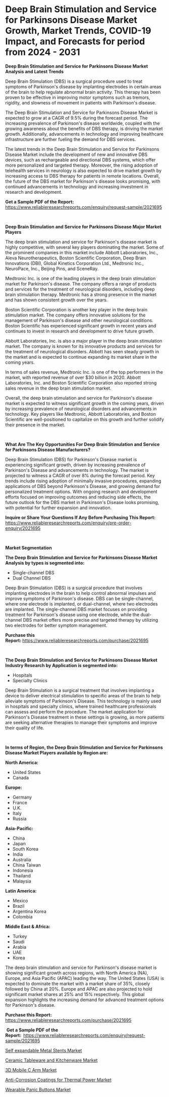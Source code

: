<p><h1>Deep Brain Stimulation and Service for Parkinsons Disease Market Growth, Market Trends, COVID-19 Impact, and Forecasts for period from 2024 - 2031</h1></p><p><strong>Deep Brain Stimulation and Service for Parkinsons Disease Market Analysis and Latest Trends</strong></p>
<p><p>Deep Brain Stimulation (DBS) is a surgical procedure used to treat symptoms of Parkinson's disease by implanting electrodes in certain areas of the brain to help regulate abnormal brain activity. This therapy has been proven to be effective in improving motor symptoms such as tremors, rigidity, and slowness of movement in patients with Parkinson's disease.</p><p>The Deep Brain Stimulation and Service for Parkinsons Disease Market is expected to grow at a CAGR of 9.5% during the forecast period. The increasing prevalence of Parkinson's disease worldwide, coupled with the growing awareness about the benefits of DBS therapy, is driving the market growth. Additionally, advancements in technology and improving healthcare infrastructure are further fueling the demand for DBS services.</p><p>The latest trends in the Deep Brain Stimulation and Service for Parkinsons Disease Market include the development of new and innovative DBS devices, such as rechargeable and directional DBS systems, which offer more personalized and targeted therapy. Moreover, the rising adoption of telehealth services in neurology is also expected to drive market growth by increasing access to DBS therapy for patients in remote locations. Overall, the future of the DBS market for Parkinson's disease looks promising, with continued advancements in technology and increasing investment in research and development.</p></p>
<p><strong>Get a Sample PDF of the Report:&nbsp;</strong> <a href="https://www.reliableresearchreports.com/enquiry/request-sample/2021695">https://www.reliableresearchreports.com/enquiry/request-sample/2021695</a></p>
<p>&nbsp;</p>
<p><strong>Deep Brain Stimulation and Service for Parkinsons Disease Major Market Players</strong></p>
<p><p>The deep brain stimulation and service for Parkinson's disease market is highly competitive, with several key players dominating the market. Some of the prominent companies in this market include Abbott Laboratories, Inc., Aleva Neurotherapeutics, Boston Scientific Corporation, Deep Brain Innovations (DBI), Global Kinetics Corporation Ltd., Medtronic Inc., NeuroPace, Inc., Beijing Pins, and SceneRay.</p><p>Medtronic Inc. is one of the leading players in the deep brain stimulation market for Parkinson's disease. The company offers a range of products and services for the treatment of neurological disorders, including deep brain stimulation therapy. Medtronic has a strong presence in the market and has shown consistent growth over the years.</p><p>Boston Scientific Corporation is another key player in the deep brain stimulation market. The company offers innovative solutions for the management of Parkinson's disease and other neurological conditions. Boston Scientific has experienced significant growth in recent years and continues to invest in research and development to drive future growth.</p><p>Abbott Laboratories, Inc. is also a major player in the deep brain stimulation market. The company is known for its innovative products and services for the treatment of neurological disorders. Abbott has seen steady growth in the market and is expected to continue expanding its market share in the coming years.</p><p>In terms of sales revenue, Medtronic Inc. is one of the top performers in the market, with reported revenue of over $30 billion in 2020. Abbott Laboratories, Inc. and Boston Scientific Corporation also reported strong sales revenue in the deep brain stimulation market.</p><p>Overall, the deep brain stimulation and service for Parkinson's disease market is expected to witness significant growth in the coming years, driven by increasing prevalence of neurological disorders and advancements in technology. Key players like Medtronic, Abbott Laboratories, and Boston Scientific are well-positioned to capitalize on this growth and further solidify their presence in the market.</p></p>
<p>&nbsp;</p>
<p><strong>What Are The Key Opportunities For Deep Brain Stimulation and Service for Parkinsons Disease Manufacturers?</strong></p>
<p><p>Deep Brain Stimulation (DBS) for Parkinson's Disease market is experiencing significant growth, driven by increasing prevalence of Parkinson's Disease and advancements in technology. The market is projected to witness a CAGR of over 8% during the forecast period. Key trends include rising adoption of minimally invasive procedures, expanding applications of DBS beyond Parkinson's Disease, and growing demand for personalized treatment options. With ongoing research and development efforts focused on improving outcomes and reducing side effects, the future outlook for the DBS market in Parkinson's Disease looks promising, with potential for further expansion and innovation.</p></p>
<p><strong>Inquire or Share Your Questions If Any Before Purchasing This Report:</strong> <a href="https://www.reliableresearchreports.com/enquiry/pre-order-enquiry/2021695">https://www.reliableresearchreports.com/enquiry/pre-order-enquiry/2021695</a></p>
<p>&nbsp;</p>
<p><strong>Market Segmentation</strong></p>
<p><strong>The Deep Brain Stimulation and Service for Parkinsons Disease Market Analysis by types is segmented into:</strong></p>
<p><ul><li>Single-channel DBS</li><li>Dual Channel DBS</li></ul></p>
<p><p>Deep Brain Stimulation (DBS) is a surgical procedure that involves implanting electrodes in the brain to help control abnormal impulses and improve symptoms of Parkinson's disease. DBS can be single-channel, where one electrode is implanted, or dual-channel, where two electrodes are implanted. The single-channel DBS market focuses on providing treatment for Parkinson's disease using one electrode, while the dual-channel DBS market offers more precise and targeted therapy by utilizing two electrodes for better symptom management.</p></p>
<p><strong>Purchase this Report:&nbsp;</strong><a href="https://www.reliableresearchreports.com/purchase/2021695">https://www.reliableresearchreports.com/purchase/2021695</a></p>
<p>&nbsp;</p>
<p><strong>The Deep Brain Stimulation and Service for Parkinsons Disease Market Industry Research by Application is segmented into:</strong></p>
<p><ul><li>Hospitals</li><li>Specialty Clinics</li></ul></p>
<p><p>Deep Brain Stimulation is a surgical treatment that involves implanting a device to deliver electrical stimulation to specific areas of the brain to help alleviate symptoms of Parkinson's Disease. This technology is mainly used in hospitals and specialty clinics, where trained healthcare professionals can assess and perform the procedure. The market application for Parkinson's Disease treatment in these settings is growing, as more patients are seeking alternative therapies to manage their symptoms and improve their quality of life.</p></p>
<p>&nbsp;</p>
<p><strong>In terms of Region, the Deep Brain Stimulation and Service for Parkinsons Disease Market Players available by Region are:</strong></p>
<p>
    <p> <strong> North America: </strong>
        <ul>
            <li>United States</li>
            <li>Canada</li>
        </ul>
        </p> 
    <p> <strong> Europe: </strong>
        <ul>
            <li>Germany</li>
            <li>France</li>
            <li>U.K.</li>
            <li>Italy</li>
            <li>Russia</li>
        </ul>
        </p> 
    <p> <strong> Asia-Pacific: </strong>
        <ul>
            <li>China</li>
            <li>Japan</li>
            <li>South Korea</li>
            <li>India</li>
            <li>Australia</li>
            <li>China Taiwan</li>
            <li>Indonesia</li>
            <li>Thailand</li>
            <li>Malaysia</li>
        </ul>
        </p> 
    <p> <strong> Latin America: </strong>
        <ul>
            <li>Mexico</li>
            <li>Brazil</li>
            <li>Argentina Korea</li>
            <li>Colombia</li>
        </ul>
        </p> 
    <p> <strong> Middle East & Africa: </strong>
        <ul>
            <li>Turkey</li>
            <li>Saudi</li>
            <li>Arabia</li>
            <li>UAE</li>
            <li>Korea</li>
        </ul>
    </p>
    </p>
<p><p>The deep brain stimulation and service for Parkinson's disease market is showing significant growth across regions, with North America (NA), Europe, and Asia Pacific (APAC) leading the way. The United States (USA) is expected to dominate the market with a market share of 35%, closely followed by China at 20%. Europe and APAC are also projected to hold significant market shares at 25% and 15% respectively. This global expansion highlights the increasing demand for advanced treatment options for Parkinson's disease.</p></p>
<p><strong>Purchase this Report: </strong><a href="https://www.reliableresearchreports.com/purchase/2021695">https://www.reliableresearchreports.com/purchase/2021695</a></p>
<p>&nbsp;<strong>Get a Sample PDF of the Report:&nbsp;&nbsp;</strong><a href="https://www.reliableresearchreports.com/enquiry/request-sample/2021695">https://www.reliableresearchreports.com/enquiry/request-sample/2021695</a></p>
<p><strong></strong></p>
<p><p><a href="https://github.com/pgtimber/Market-Research-Report-List-1/blob/main/self-expandable-metal-stents-market.md">Self expandable Metal Stents Market</a></p><p><a href="https://acidic-farm-354.notion.site/Ceramic-Tableware-and-Kitchenware-Market-Size-and-Examines-its-Market-Scope-with-a-Primary-Focus-o-879193a755f944d6bfd666242deb8fbf">Ceramic Tableware and Kitchenware Market</a></p><p><a href="https://github.com/arionmp/Market-Research-Report-List-2/blob/main/3d-mobile-c-arm-market.md">3D Mobile C Arm Market</a></p><p><a href="https://glittery-fuchsia-86a.notion.site/Anti-Corrosion-Coatings-for-Thermal-Power-Market-A-Comprehensive-Report-of-its-Market-Share-Growt-0ebc48cb9d2d4164b57ac8864493900a">Anti-Corrosion Coatings for Thermal Power Market</a></p><p><a href="https://view.publitas.com/reportprime-1/wearable-panic-buttons-market-provides-a-comprehensive-analysis-including-a-macro-overview-of-the-market-as-well-as-micro-details-such-as-market-size-and-competitive-landscape/">Wearable Panic Buttons Market</a></p></p>